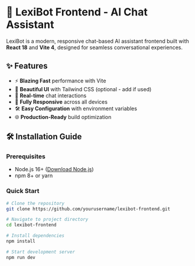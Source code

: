 
# 🚀 LexiBot Frontend - AI Chat Assistant

LexiBot is a modern, responsive chat-based AI assistant frontend built with **React 18** and **Vite 4**, designed for seamless conversational experiences.


## ✨ Features

- ⚡ **Blazing Fast** performance with Vite
- 💅 **Beautiful UI** with Tailwind CSS (optional - add if used)
- 🔄 **Real-time** chat interactions
- 📱 **Fully Responsive** across all devices
- 🛠 **Easy Configuration** with environment variables
- 🌐 **Production-Ready** build optimization

## 🛠 Installation Guide

### Prerequisites

- Node.js 16+ ([Download Node.js](https://nodejs.org/))
- npm 8+ or yarn

### Quick Start

```bash
# Clone the repository 
git clone https://github.com/yourusername/lexibot-frontend.git

# Navigate to project directory
cd lexibot-frontend

# Install dependencies
npm install

# Start development server
npm run dev